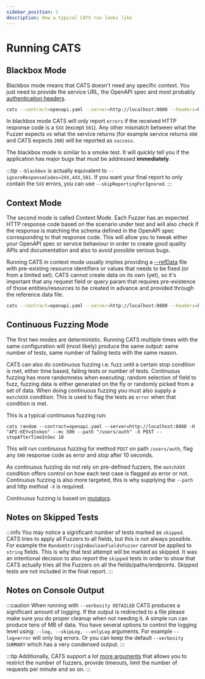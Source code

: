 ```yaml
---
sidebar_position: 1
description: How a typical CATS run looks like
---
```


# Running CATS

## Blackbox Mode

Blackbox mode means that CATS doesn't need any specific context. You just need to provide the service URL, the OpenAPI spec and most probably [authentication headers](headers-file).

```bash
cats --contract=openapi.yaml --server=http://localhost:8080 --headers=headers.yml --blackbox
```

In blackbox mode CATS will only report `errors` if the received HTTP response code is a `5XX` (except `501`).
Any other mismatch between what the Fuzzer expects vs what the service returns (for example service returns `400` and CATS expects `200`) will be reported as `success`.

The blackbox mode is similar to a smoke test. It will quickly tell you if the application has major bugs that must be addressed **immediately**.

:::tip
`--blackbox` is actually equivalent to `--ignoreResponseCodes=2XX,4XX,501`. If you want your final report to only contain the `5XX` errors, you can use `--skipReportingForIgnored`.
:::

## Context Mode

The second mode is called Context Mode.
Each Fuzzer has an expected HTTP response code based on the scenario under test and will also check if the response is matching the schema defined in the OpenAPI spec corresponding to that response code.
This will allow you to tweak either your OpenAPI spec or service behaviour in order to create good quality APIs and documentation and also to avoid possible serious bugs.

Running CATS in context mode usually implies providing a [--refData](reference-data-file) file with pre-existing resource identifiers or values that needs to be fixed (or from a limited set).
CATS cannot create data on its own (yet), so it's important that any request field or query param that requires pre-existence of those entities/resources to be created in advance and provided through the reference data file.

```bash
cats --contract=openapi.yaml --server=http://localhost:8080 --headers=headers.yml --refData=referenceData.yml
```

## Continuous Fuzzing Mode

The first two modes are deterministic. Running CATS multiple times with the same configuration will (most likely) produce the same output: same number of tests, same number of failing tests with the same reason.

CATS can also do continuous fuzzing i.e. fuzz until a certain stop condition is met, either time based, failing tests or number of tests. 
Continuous fuzzing has more randomness when executing: random selection of field to fuzz, fuzzing data is either generated on the fly or randomly picked
from a set of data. When doing continuous fuzzing you must also supply a `matchXXX` condition. This is used to flag the tests as `error` when that condition is met.

This is a typical continuous fuzzing run:

```shell
cats random --contract=openapi.yaml --server=http://localhost:8080 -H "API-KEY=$token" --mc 500 --path "/users/auth" -X POST --stopAfterTimeInSec 10
```

This will run continuous fuzzing for method `POST` on path `/users/auth`, flag any `500` response code as error and stop after 10 seconds.

As continuous fuzzing do not rely on pre-defined fuzzers, the `matchXXX` condition offers control on how each test case is flagged as error or not.
Continuous fuzzing is also more targeted, this is why supplying the `--path` and http method `-X` is required.

Continuous fuzzing is based on [mutators](./mutators.md).

## Notes on Skipped Tests
:::info
You may notice a significant number of tests marked as `skipped`. CATS tries to apply all Fuzzers to all fields, but this is not always possible.
For example the `RandomStringInBooleanFieldsFuzzer` cannot be applied to `string` fields. This is why that test attempt will be marked as skipped.
It was an intentional decision to also report the `skipped` tests in order to show that CATS actually tries all the Fuzzers on all the fields/paths/endpoints.
Skipped tests are not included in the final report.
:::

## Notes on Console Output
:::caution
When running with `--verbosity DETAILED` CATS produces a significant amount of logging.
If the output is redirected to a file please make sure you do proper cleanup when not needing it.
A simple run can produce tens of MB of data. 
You have several options to control the logging level using: `--log, --skipLog, --onlyLog` arguments. 
For example `--log=error` will only log errors. Or you can keep the default `--verbosity SUMMARY` which has a very condensed output. 
:::

:::tip
Additionally, CATS support a lot [more arguments](/docs/commands-and-arguments/arguments) that allows you to restrict the number of fuzzers, provide timeouts, limit the number of requests per minute and so on.
:::